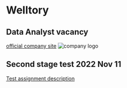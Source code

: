 # Welltory

## Data Analyst vacancy
[official company site](https://welltory.com/)
![company logo](https://welltory.com/pagesImages/landing/main/mockup-b.png)
## Second stage test 2022 Nov 11


[Test assignment description](https://github.com/IgorBeHolder/Welltory/blob/master/Welltory%20-%20Data%20Analyst%2011.22%20-%20Test.docx.pdf)
